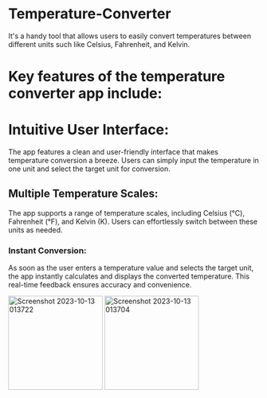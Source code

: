 # Temperature-Converter
It's a handy tool that allows users to easily convert temperatures between different units such like Celsius, Fahrenheit, and Kelvin. 

# Key features of the temperature converter app include:

# Intuitive User Interface: 
The app features a clean and user-friendly interface that makes temperature conversion a breeze. Users can simply input the temperature in one unit and select the target unit for conversion.

## Multiple Temperature Scales: 
The app supports a range of temperature scales, including Celsius (°C), Fahrenheit (°F), and Kelvin (K). Users can effortlessly switch between these units as needed.

### Instant Conversion: 
As soon as the user enters a temperature value and selects the target unit, the app instantly calculates and displays the converted temperature. This real-time feedback ensures accuracy and convenience.

<img width="189" alt="Screenshot 2023-10-13 013722" src="https://github.com/Vaibhavsingh3477/Temperature-Converter/assets/98693312/0f99c038-30d8-4748-b143-701374a9b83d">
<img width="189" alt="Screenshot 2023-10-13 013704" src="https://github.com/Vaibhavsingh3477/Temperature-Converter/assets/98693312/8e9b02f1-68fd-4c6f-8f20-cc305438b244">
